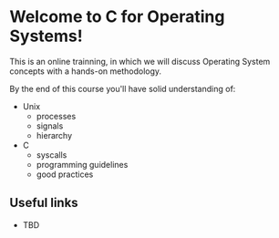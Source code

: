 # Welcome to C for Operating Systems!

This is an online trainning, in which we will discuss Operating System concepts with a hands-on methodology. 

By the end of this course you'll have solid understanding of:

- Unix 
    - processes
    - signals
    - hierarchy
- C 
    - syscalls
    - programming guidelines
    - good practices

## Useful links

- TBD

